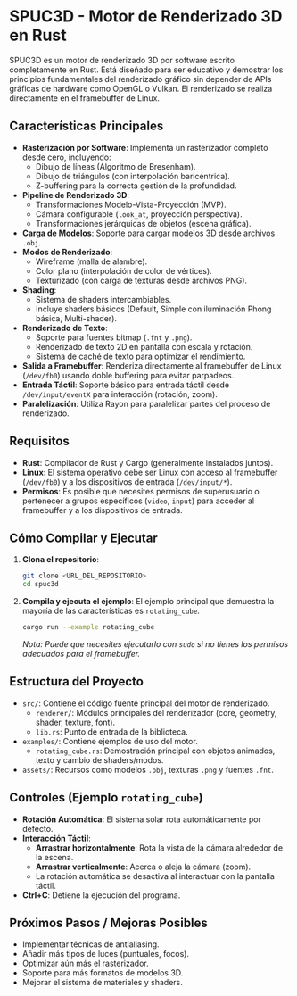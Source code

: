 # SPUC3D - Motor de Renderizado 3D en Rust

SPUC3D es un motor de renderizado 3D por software escrito completamente en Rust. Está diseñado para ser educativo y demostrar los principios fundamentales del renderizado gráfico sin depender de APIs gráficas de hardware como OpenGL o Vulkan. El renderizado se realiza directamente en el framebuffer de Linux.

## Características Principales

*   **Rasterización por Software**: Implementa un rasterizador completo desde cero, incluyendo:
    *   Dibujo de líneas (Algoritmo de Bresenham).
    *   Dibujo de triángulos (con interpolación baricéntrica).
    *   Z-buffering para la correcta gestión de la profundidad.
*   **Pipeline de Renderizado 3D**:
    *   Transformaciones Modelo-Vista-Proyección (MVP).
    *   Cámara configurable (`look_at`, proyección perspectiva).
    *   Transformaciones jerárquicas de objetos (escena gráfica).
*   **Carga de Modelos**: Soporte para cargar modelos 3D desde archivos `.obj`.
*   **Modos de Renderizado**:
    *   Wireframe (malla de alambre).
    *   Color plano (interpolación de color de vértices).
    *   Texturizado (con carga de texturas desde archivos PNG).
*   **Shading**:
    *   Sistema de shaders intercambiables.
    *   Incluye shaders básicos (Default, Simple con iluminación Phong básica, Multi-shader).
*   **Renderizado de Texto**:
    *   Soporte para fuentes bitmap (`.fnt` y `.png`).
    *   Renderizado de texto 2D en pantalla con escala y rotación.
    *   Sistema de caché de texto para optimizar el rendimiento.
*   **Salida a Framebuffer**: Renderiza directamente al framebuffer de Linux (`/dev/fb0`) usando doble buffering para evitar parpadeos.
*   **Entrada Táctil**: Soporte básico para entrada táctil desde `/dev/input/eventX` para interacción (rotación, zoom).
*   **Paralelización**: Utiliza Rayon para paralelizar partes del proceso de renderizado.

## Requisitos

*   **Rust**: Compilador de Rust y Cargo (generalmente instalados juntos).
*   **Linux**: El sistema operativo debe ser Linux con acceso al framebuffer (`/dev/fb0`) y a los dispositivos de entrada (`/dev/input/*`).
*   **Permisos**: Es posible que necesites permisos de superusuario o pertenecer a grupos específicos (`video`, `input`) para acceder al framebuffer y a los dispositivos de entrada.

## Cómo Compilar y Ejecutar

1.  **Clona el repositorio**:
    ```bash
    git clone <URL_DEL_REPOSITORIO>
    cd spuc3d
    ```
2.  **Compila y ejecuta el ejemplo**:
    El ejemplo principal que demuestra la mayoría de las características es `rotating_cube`.
    ```bash
    cargo run --example rotating_cube
    ```
    *Nota: Puede que necesites ejecutarlo con `sudo` si no tienes los permisos adecuados para el framebuffer.*

## Estructura del Proyecto

*   `src/`: Contiene el código fuente principal del motor de renderizado.
    *   `renderer/`: Módulos principales del renderizador (core, geometry, shader, texture, font).
    *   `lib.rs`: Punto de entrada de la biblioteca.
*   `examples/`: Contiene ejemplos de uso del motor.
    *   `rotating_cube.rs`: Demostración principal con objetos animados, texto y cambio de shaders/modos.
*   `assets/`: Recursos como modelos `.obj`, texturas `.png` y fuentes `.fnt`.

## Controles (Ejemplo `rotating_cube`)

*   **Rotación Automática**: El sistema solar rota automáticamente por defecto.
*   **Interacción Táctil**:
    *   **Arrastrar horizontalmente**: Rota la vista de la cámara alrededor de la escena.
    *   **Arrastrar verticalmente**: Acerca o aleja la cámara (zoom).
    *   La rotación automática se desactiva al interactuar con la pantalla táctil.
*   **Ctrl+C**: Detiene la ejecución del programa.

## Próximos Pasos / Mejoras Posibles

*   Implementar técnicas de antialiasing.
*   Añadir más tipos de luces (puntuales, focos).
*   Optimizar aún más el rasterizador.
*   Soporte para más formatos de modelos 3D.
*   Mejorar el sistema de materiales y shaders.
